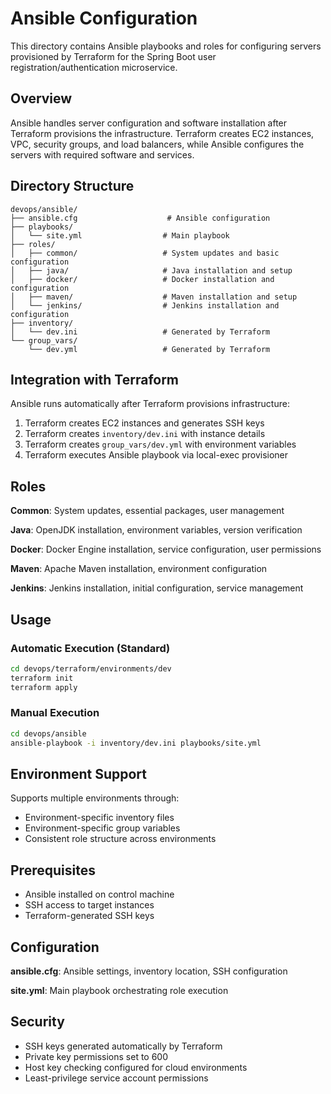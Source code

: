# Ansible Configuration

This directory contains Ansible playbooks and roles for configuring servers provisioned by Terraform for the Spring Boot user registration/authentication microservice.

## Overview

Ansible handles server configuration and software installation after Terraform provisions the infrastructure. Terraform creates EC2 instances, VPC, security groups, and load balancers, while Ansible configures the servers with required software and services.

## Directory Structure

```
devops/ansible/
├── ansible.cfg                    # Ansible configuration
├── playbooks/
│   └── site.yml                  # Main playbook
├── roles/
│   ├── common/                   # System updates and basic configuration
│   ├── java/                     # Java installation and setup
│   ├── docker/                   # Docker installation and configuration
│   ├── maven/                    # Maven installation and setup
│   └── jenkins/                  # Jenkins installation and configuration
├── inventory/
│   └── dev.ini                   # Generated by Terraform
└── group_vars/
    └── dev.yml                   # Generated by Terraform
```

## Integration with Terraform

Ansible runs automatically after Terraform provisions infrastructure:

1. Terraform creates EC2 instances and generates SSH keys
2. Terraform creates `inventory/dev.ini` with instance details
3. Terraform creates `group_vars/dev.yml` with environment variables
4. Terraform executes Ansible playbook via local-exec provisioner

## Roles

**Common**: System updates, essential packages, user management

**Java**: OpenJDK installation, environment variables, version verification

**Docker**: Docker Engine installation, service configuration, user permissions

**Maven**: Apache Maven installation, environment configuration

**Jenkins**: Jenkins installation, initial configuration, service management

## Usage

### Automatic Execution (Standard)
```bash
cd devops/terraform/environments/dev
terraform init
terraform apply
```

### Manual Execution
```bash
cd devops/ansible
ansible-playbook -i inventory/dev.ini playbooks/site.yml
```

## Environment Support

Supports multiple environments through:
- Environment-specific inventory files
- Environment-specific group variables
- Consistent role structure across environments

## Prerequisites

- Ansible installed on control machine
- SSH access to target instances
- Terraform-generated SSH keys

## Configuration

**ansible.cfg**: Ansible settings, inventory location, SSH configuration

**site.yml**: Main playbook orchestrating role execution

## Security

- SSH keys generated automatically by Terraform
- Private key permissions set to 600
- Host key checking configured for cloud environments
- Least-privilege service account permissions